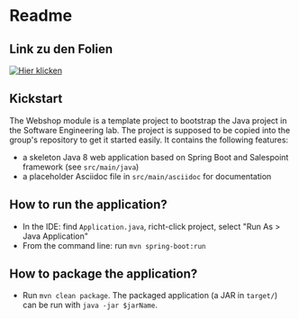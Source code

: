# Readme

## Link zu den Folien

[![Hier klicken]()](https://tu-dresden.de/ing/informatik/smt/st/studium/lehrveranstaltungen?subject=381&lang=de&leaf=2&head=13&embedding_id=47eddfa7c5a54ed5be49042aff35a31b)

## Kickstart

The Webshop module is a template project to bootstrap the Java project in the Software Engineering lab.
The project is supposed to be copied into the group's repository to get it started easily.
It contains the following features:

- a skeleton Java 8 web application based on Spring Boot and Salespoint framework (see `src/main/java`)
- a placeholder Asciidoc file in `src/main/asciidoc` for documentation

## How to run the application?

- In the IDE: find `Application.java`, richt-click project, select "Run As > Java Application"
- From the command line: run `mvn spring-boot:run`

## How to package the application?

- Run `mvn clean package`. The packaged application (a JAR in `target/`) can be run with `java -jar $jarName`.
